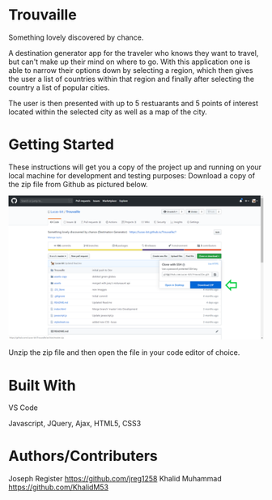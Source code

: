 # Trouvaille
Something lovely discovered by chance.

A destination generator app for the traveler who knows they want to travel, but can't make up their mind on where to go. 
With this application one is able to narrow their options down by selecting a region, which then gives the user a list of countries within that region and finally after selecting the country a list of popular cities. 


The user is then presented with up to 5 restuarants and 5 points of interest located within the selected city as well as a map of the city.

# Getting Started
These instructions will get you a copy of the project up and running on your local machine for development and testing purposes: Download a copy of the zip file from Github as pictured below. 

![](trouvaille-zip-download-example.png)

Unzip the zip file and then open the file in your code editor of choice.


# Built With
VS Code

Javascript, JQuery, Ajax, HTML5, CSS3

# Authors/Contributers 

Joseph Register https://github.com/jreg1258
Khalid Muhammad https://github.com/KhalidM53

